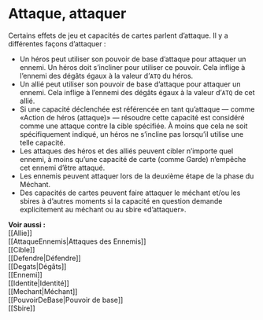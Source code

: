 # Attaque, attaquer
Certains effets de jeu et capacités de cartes parlent d’attaque. Il y a différentes façons d’attaquer :  

- Un héros peut utiliser son pouvoir de base d’attaque pour attaquer un ennemi. Un héros doit s’incliner pour utiliser ce pouvoir. Cela inflige à l’ennemi des dégâts égaux à la valeur d’`ATQ` du héros.
- Un allié peut utiliser son pouvoir de base d’attaque pour attaquer un ennemi. Cela inflige à l’ennemi des dégâts égaux à la valeur d’`ATQ` de cet allié.
- Si une capacité déclenchée est référencée en tant qu’attaque — comme «Action de héros (attaque)» — résoudre cette capacité est considéré comme une attaque contre la cible spécifiée. À moins que cela ne soit spécifiquement indiqué, un héros ne s’incline pas lorsqu’il utilise une telle capacité.
- Les attaques des héros et des alliés peuvent cibler n’importe quel ennemi, à moins qu’une capacité de carte (comme Garde) n’empêche cet ennemi d’être attaqué.
- Les ennemis peuvent attaquer lors de la deuxième étape de la phase du Méchant.
- Des capacités de cartes peuvent faire attaquer le méchant et/ou les sbires à d’autres moments si la capacité en question demande explicitement au méchant ou au sbire «d’attaquer».

**Voir aussi :**  
[[Allie]]  
[[AttaqueEnnemis|Attaques des Ennemis]]  
[[Cible]]  
[[Defendre|Défendre]]  
[[Degats|Dégâts]]  
[[Ennemi]]  
[[Identite|Identité]]  
[[Mechant|Méchant]]  
[[PouvoirDeBase|Pouvoir de base]]  
[[Sbire]]